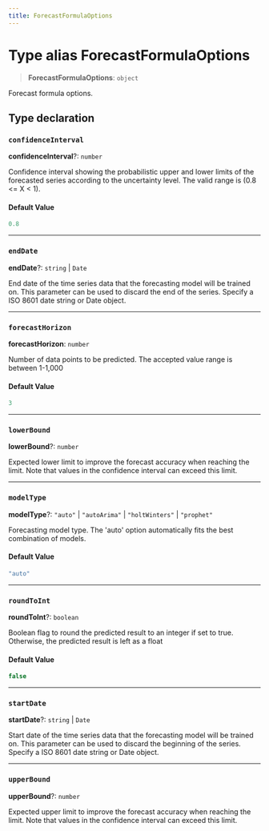 ```yaml
---
title: ForecastFormulaOptions
---
```


# Type alias ForecastFormulaOptions

> **ForecastFormulaOptions**: `object`

Forecast formula options.

## Type declaration

### `confidenceInterval`

**confidenceInterval**?: `number`

Confidence interval showing the probabilistic upper and lower limits of the
forecasted series according to the uncertainty level. The valid range is (0.8 <= X < 1).

#### Default Value

```ts
0.8
```

***

### `endDate`

**endDate**?: `string` \| `Date`

End date of the time series data that the forecasting model will be
trained on. This parameter can be used to discard the end of the series.
Specify a ISO 8601 date string or Date object.

***

### `forecastHorizon`

**forecastHorizon**: `number`

Number of data points to be predicted.
The accepted value range is between 1-1,000

#### Default Value

```ts
3
```

***

### `lowerBound`

**lowerBound**?: `number`

Expected lower limit to improve the forecast accuracy when reaching
the limit. Note that values in the confidence interval can exceed
this limit.

***

### `modelType`

**modelType**?: `"auto"` \| `"autoArima"` \| `"holtWinters"` \| `"prophet"`

Forecasting model type. The 'auto' option automatically
fits the best combination of models.

#### Default Value

```ts
"auto"
```

***

### `roundToInt`

**roundToInt**?: `boolean`

Boolean flag to round the predicted result to an integer if set to true.
Otherwise, the predicted result is left as a float

#### Default Value

```ts
false
```

***

### `startDate`

**startDate**?: `string` \| `Date`

Start date of the time series data that the forecasting model will
be trained on. This parameter can be used to discard the beginning of
the series. Specify a ISO 8601 date string or Date object.

***

### `upperBound`

**upperBound**?: `number`

Expected upper limit to improve the forecast accuracy when reaching
the limit. Note that values in the confidence interval can exceed
this limit.
